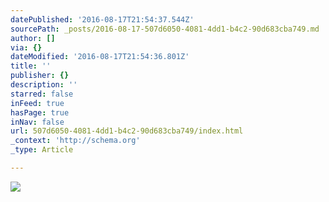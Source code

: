 ```yaml
---
datePublished: '2016-08-17T21:54:37.544Z'
sourcePath: _posts/2016-08-17-507d6050-4081-4dd1-b4c2-90d683cba749.md
author: []
via: {}
dateModified: '2016-08-17T21:54:36.801Z'
title: ''
publisher: {}
description: ''
starred: false
inFeed: true
hasPage: true
inNav: false
url: 507d6050-4081-4dd1-b4c2-90d683cba749/index.html
_context: 'http://schema.org'
_type: Article

---
```

![](https://the-grid-user-content.s3-us-west-2.amazonaws.com/b79a418b-e0c5-4a7a-bc37-b052a767c052.jpg)